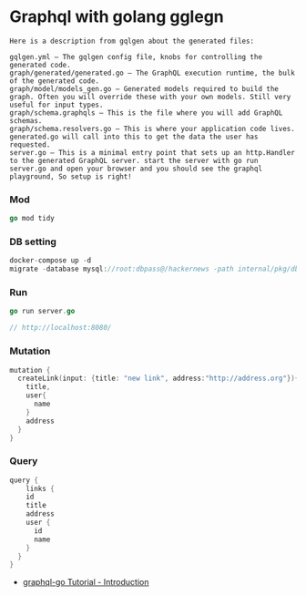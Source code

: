 # Graphql with golang gglegn

```
Here is a description from gqlgen about the generated files:

gqlgen.yml — The gqlgen config file, knobs for controlling the generated code.
graph/generated/generated.go — The GraphQL execution runtime, the bulk of the generated code.
graph/model/models_gen.go — Generated models required to build the graph. Often you will override these with your own models. Still very useful for input types.
graph/schema.graphqls — This is the file where you will add GraphQL schemas.
graph/schema.resolvers.go — This is where your application code lives. generated.go will call into this to get the data the user has requested.
server.go — This is a minimal entry point that sets up an http.Handler to the generated GraphQL server. start the server with go run server.go and open your browser and you should see the graphql playground, So setup is right!
```

### Mod

```go
go mod tidy
```

###  DB setting

```go
docker-compose up -d
migrate -database mysql://root:dbpass@/hackernews -path internal/pkg/db/migrations/mysql up
```

### Run

```go
go run server.go

// http://localhost:8080/
```

###  Mutation

```go
mutation {
  createLink(input: {title: "new link", address:"http://address.org"}){
    title,
    user{
      name
    }
    address
  }
}
```

###  Query

```go
query {
	links {
    id
    title
    address
    user {
      id
      name
    }
  }
}
```

* [graphql-go Tutorial - Introduction](https://www.howtographql.com/graphql-go/0-introduction/)

